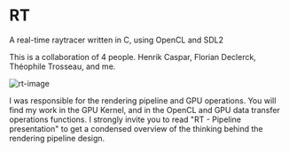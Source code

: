 # RT
A real-time raytracer written in C, using OpenCL and SDL2

This is a collaboration of 4 people.
Henrik Caspar, Florian Declerck, Théophile Trosseau, and me.

![rt-image](https://user-images.githubusercontent.com/29141850/28735408-47786552-73e5-11e7-8bed-52b6324d4415.png)

I was responsible for the rendering pipeline and GPU operations. You will find my work in the GPU Kernel, and in the OpenCL and GPU data transfer operations functions.
I strongly invite you to read "RT - Pipeline presentation" to get a condensed overview of the thinking behind the rendering pipeline design.
